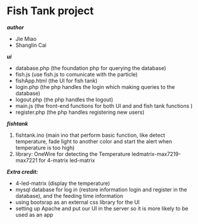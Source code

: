 # Fish Tank project
***author***  
* Jie Miao
* Shanglin Cai

***ui***  
* database.php (the foundation php for querying the database)
* fish.js (use fish.js to comunicate with the particle)
* fishApp.html (the UI for fish tank)
* login.php (the php handles the login which making queries to the database)
* logout.php (the php handles the logout)
* main.js (the front-end functions for both UI and and fish tank functions )
* register.php (the php handles registering new users)

***fishtank***
1. fishtank.ino
(main ino that perform basic function, like detect temperature, fade light to another color and start the alert when temperature is too high)
2. library:
OneWire for detecting the Temperature
ledmatrix-max7219-max7221 for 4-matrix led-matrix


***Extra credit:***
* 4-led-matrix (display the temperature)
* mysql database for log in (restore information login and register in the database), and the feeding time information
* using bootsrap as an external css library for the UI
* setting up Apache and put our UI in the server so it is more likely to be used as an app
